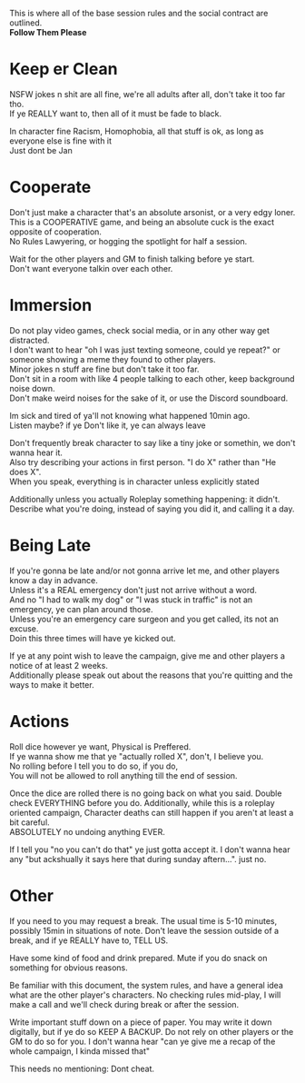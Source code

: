 This is where all of the base session rules and the social contract are outlined.  
**Follow Them Please**  

# Keep er Clean
NSFW jokes n shit are all fine, we're all adults after all, don't take it too far tho.  
If ye REALLY want to, then all of it must be fade to black.  

In character fine Racism, Homophobia, all that stuff is ok, as long as everyone else is fine with it    
Just dont be Jan    


# Cooperate
Don't just make a character that's an absolute arsonist, or a very edgy loner.  
This is a COOPERATIVE game, and being an absolute cuck is the exact opposite of cooperation.  
No Rules Lawyering, or hogging the spotlight for half a session.   

Wait for the other players and GM to finish talking before ye start.   
Don't want everyone talkin over each other.  


# Immersion
Do not play video games, check social media, or in any other way get distracted.    
I don't want to hear "oh I was just texting someone, could ye repeat?" or someone showing a meme they found to other players.  
Minor jokes n stuff are fine but don't take it too far.   
Don't sit in a room with like 4 people talking to each other, keep background noise down.    
Don't make weird noises for the sake of it, or use the Discord soundboard.  

Im sick and tired of ya'll not knowing what happened 10min ago.  
Listen maybe? if ye Don't like it, ye can always leave  

Don't frequently break character to say like a tiny joke or somethin, we don't wanna hear it.  
Also try describing your actions in first person. "I do X" rather than "He does X".  
When you speak, everything is in character unless explicitly stated  

Additionally unless you actually Roleplay something happening: it didn't.
Describe what you're doing, instead of saying you did it, and calling it a day.


# Being Late
If you're gonna be late and/or not gonna arrive let me, and other players know a day in advance.  
Unless it's a REAL emergency don't just not arrive without a word.  
And no "I had to walk my dog" or "I was stuck in traffic" is not an emergency, ye can plan around those.  
Unless you're an emergency care surgeon and you get called, its not an excuse.  
Doin this three times will have ye kicked out.

If ye at any point wish to leave the campaign, give me and other players a notice of at least 2 weeks.  
Additionally please speak out about the reasons that you're quitting and the ways to make it better.  


# Actions
Roll dice however ye want, Physical is Preffered.  
If ye wanna show me that ye "actually rolled X", don't, I believe you.  
No rolling before I tell you to do so, if you do,   
You will not be allowed to roll anything till the end of session.  

Once the dice are rolled there is no going back on what you said. Double check EVERYTHING before you do.
Additionally, while this is a roleplay oriented campaign, Character deaths can still happen if you aren't at least a bit careful.  
ABSOLUTELY no undoing anything EVER.

If I tell you "no you can't do that" ye just gotta accept it. 
I don't wanna hear any "but ackshually it says here that during sunday aftern...". just no.


# Other
If you need to you may request a break. The usual time is 5-10 minutes, possibly 15min in situations of note.
Don't leave the session outside of a break, and if ye REALLY have to, TELL US.

Have some kind of food and drink prepared. Mute if you do snack on something for obvious reasons.

Be familiar with this document, the system rules, and have a general idea what are the other player's characters.
No checking rules mid-play, I will make a call and we'll check during break or after the session.

Write important stuff down on a piece of paper. You may write it down digitally, but if ye do so KEEP A BACKUP.
Do not rely on other players or the GM to do so for you.
I don't wanna hear "can ye give me a recap of the whole campaign, I kinda missed that"

This needs no mentioning: Dont cheat.
